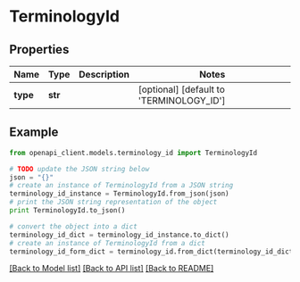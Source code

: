 # TerminologyId


## Properties

Name | Type | Description | Notes
------------ | ------------- | ------------- | -------------
**type** | **str** |  | [optional] [default to 'TERMINOLOGY_ID']

## Example

```python
from openapi_client.models.terminology_id import TerminologyId

# TODO update the JSON string below
json = "{}"
# create an instance of TerminologyId from a JSON string
terminology_id_instance = TerminologyId.from_json(json)
# print the JSON string representation of the object
print TerminologyId.to_json()

# convert the object into a dict
terminology_id_dict = terminology_id_instance.to_dict()
# create an instance of TerminologyId from a dict
terminology_id_form_dict = terminology_id.from_dict(terminology_id_dict)
```
[[Back to Model list]](../README.md#documentation-for-models) [[Back to API list]](../README.md#documentation-for-api-endpoints) [[Back to README]](../README.md)


